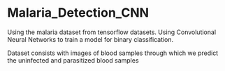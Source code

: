 # Malaria_Detection_CNN

Using the malaria dataset from tensorflow datasets. Using Convolutional Neural Networks to train a model for binary classification.

Dataset consists with images of blood samples through which we predict the uninfected and parasitized blood samples
